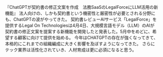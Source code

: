 『ChatGPTが契約書の修正文案を作成　法務SaaSのLegalForceにLLM活用の新機能』
法人向けの、しかも契約書という機密性と厳密性が必要とされる分野にも、ChatGPTの波がやってきた。
契約書レビューAIサービス「LegalForce」を提供するLegal On Technologiesは4月4日、大規模言語モデル（LLM）のAIが契約書の修正文案を提案する新機能を開発したと発表した。5月中をめどに、希望する顧客に向けて提供を始める。
今年はCHATGPTの存在が強くなってきて、本格的にこれまでの組織編成に大きく影響を及ぼすようになってきた。
さらにテック業界は活性化されていき、人材育成は更に必須になると思う。
